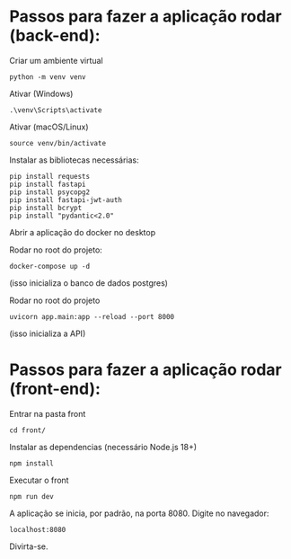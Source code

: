 # Passos para fazer a aplicação rodar (back-end):

Criar um ambiente virtual
```
python -m venv venv
```

Ativar (Windows)
```
.\venv\Scripts\activate
```

Ativar (macOS/Linux)
```
source venv/bin/activate
```

Instalar as bibliotecas necessárias:

```
pip install requests
pip install fastapi
pip install psycopg2
pip install fastapi-jwt-auth
pip install bcrypt
pip install "pydantic<2.0"
```

Abrir a aplicação do docker no desktop

Rodar no root do projeto:

```
docker-compose up -d
```

(isso inicializa o banco de dados postgres)

Rodar no root do projeto

```
uvicorn app.main:app --reload --port 8000
```

(isso inicializa a API)

# Passos para fazer a aplicação rodar (front-end):

Entrar na pasta front

```
cd front/
```

Instalar as dependencias (necessário Node.js 18+)

```
npm install
```

Executar o front

```
npm run dev
```

A aplicação se inicia, por padrão, na porta 8080. Digite no navegador:

```
localhost:8080
```

Divirta-se.
